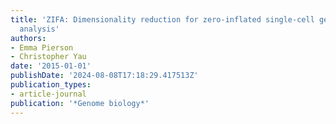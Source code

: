 ```yaml
---
title: 'ZIFA: Dimensionality reduction for zero-inflated single-cell gene expression
  analysis'
authors:
- Emma Pierson
- Christopher Yau
date: '2015-01-01'
publishDate: '2024-08-08T17:18:29.417513Z'
publication_types:
- article-journal
publication: '*Genome biology*'
---
```

